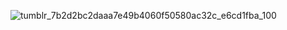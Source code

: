 ![tumblr_7b2d2bc2daaa7e49b4060f50580ac32c_e6cd1fba_100](https://github.com/user-attachments/assets/a86be029-c811-4233-8cf2-6f720ae864aa)

